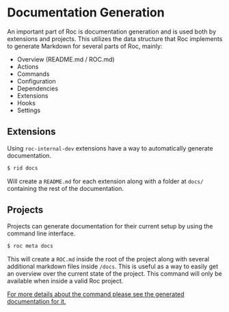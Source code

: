 # Documentation Generation
An important part of Roc is documentation generation and is used both by extensions and projects. This utilizes the data structure that Roc implements to generate Markdown for several parts of Roc, mainly:

* Overview (README.md / ROC.md)
* Actions
* Commands
* Configuration
* Dependencies
* Extensions
* Hooks
* Settings

## Extensions
Using `roc-internal-dev` extensions have a way to automatically generate documentation.

```bash
$ rid docs
```

Will create a `README.md` for each extension along with a folder at `docs/` containing the rest of the documentation.

## Projects
Projects can generate documentation for their current setup by using the command line interface.

```bash
$ roc meta docs
```

This will create a `ROC.md` inside the root of the project along with several additional markdown files inside `/docs`. This is useful as a way to easily get an overview over the current state of the project. This command will only be available when inside a valid Roc project.

[For more details about the command please see the generated documentation for it.](#/docs/default/Commands.md#docs)
